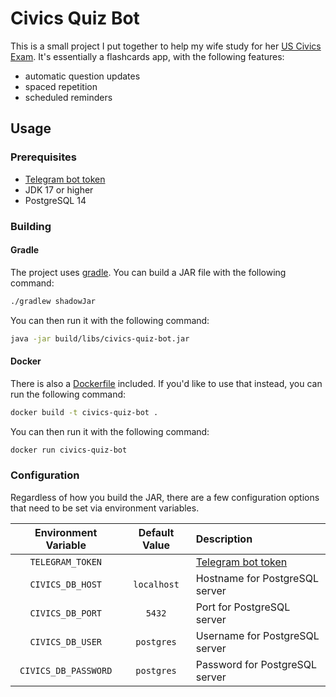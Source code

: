 # Civics Quiz Bot

This is a small project I put together to help my wife study for her
[US Civics Exam]. It's essentially a flashcards app, with the following
features:

- automatic question updates
- spaced repetition
- scheduled reminders

## Usage

### Prerequisites

- [Telegram bot token]
- JDK 17 or higher
- PostgreSQL 14

### Building

#### Gradle

The project uses [gradle]. You can build a JAR file with the following command:

```bash
./gradlew shadowJar
```

You can then run it with the following command:

```bash
java -jar build/libs/civics-quiz-bot.jar
```

#### Docker

There is also a [Dockerfile] included. If you'd like to use that instead, you
can run the following command:

```bash
docker build -t civics-quiz-bot .
```

You can then run it with the following command:

```bash
docker run civics-quiz-bot
```

### Configuration

Regardless of how you build the JAR, there are a few configuration options that
need to be set via environment variables.

| Environment Variable | Default Value | Description                    |
|:--------------------:|:-------------:|:-------------------------------|
|   `TELEGRAM_TOKEN`   |               | [Telegram bot token]           |
|   `CIVICS_DB_HOST`   |  `localhost`  | Hostname for PostgreSQL server |
|   `CIVICS_DB_PORT`   |    `5432`     | Port for PostgreSQL server     |
|   `CIVICS_DB_USER`   |  `postgres`   | Username for PostgreSQL server |
| `CIVICS_DB_PASSWORD` |  `postgres`   | Password for PostgreSQL server |

[US Civics Exam]: https://www.uscis.gov/citizenship/find-study-materials-and-resources/study-for-the-test/100-civics-questions-and-answers-with-mp3-audio-english-version

[Telegram bot token]: https://core.telegram.org/bots/tutorial#obtain-your-bot-token

[Dockerfile]: ./Dockerfile

[gradle]: https://gradle.org/